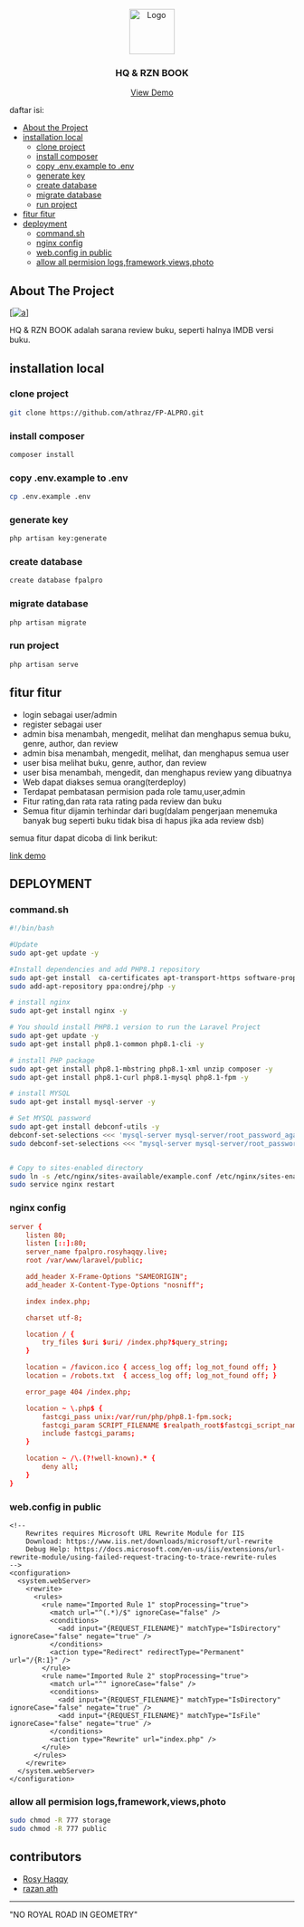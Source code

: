<br />
<div align="center">
  <a href="#">
    <img src="https://user-images.githubusercontent.com/86828535/228288896-1d0395b5-74be-4e1e-9b26-1bfaf2e7d100.png" alt="Logo" width="80" height="80">
  </a>

<h3 align="center">HQ & RZN BOOK</h3>
<a href="https://fpalpro.rosyhaqqy.live/book">View Demo</a>

</div>

daftar isi:
* [About the Project](#about-the-project)
* [installation local](#installation-local)
  * [clone project](#clone-project)
  * [install composer](#install-composer)
  * [copy .env.example to .env](#copy-.env.example-to-.env)
  * [generate key](#generate-key)
  * [create database](#create-database)
  * [migrate database](#migrate-database)
  * [run project](#run-project)
* [fitur fitur](#fitur-fitur)
* [deployment](#deployment)
  * [command.sh](#command.sh)
  * [nginx config](#nginx-config)
  * [web.config in public](#web.config-in-public)
  * [allow all permision logs,framework,views,photo](#allow-all-permision-logs,framework,views,photo)




## About The Project
[[![a](https://user-images.githubusercontent.com/86828535/228285576-a365248f-a6a3-4f6c-8795-2ca60479197d.png)]](https://fpalpro.rosyhaqqy.live)

HQ & RZN BOOK adalah sarana review buku, seperti halnya IMDB versi buku.



## installation local
### clone project
```bash
git clone https://github.com/athraz/FP-ALPRO.git
```
### install composer
```bash
composer install
```
### copy .env.example to .env
```bash
cp .env.example .env
```
### generate key
```bash
php artisan key:generate
```
### create database
```bash
create database fpalpro
```
### migrate database
```bash
php artisan migrate
```
### run project
```bash
php artisan serve
```

## fitur fitur
* login sebagai user/admin
* register sebagai user
* admin bisa menambah, mengedit, melihat dan menghapus semua buku, genre, author, dan review 
* admin bisa menambah, mengedit, melihat, dan menghapus semua user 
* user bisa melihat buku, genre, author, dan review 
* user bisa menambah, mengedit, dan menghapus review yang dibuatnya 
* Web dapat diakses semua orang(terdeploy)
* Terdapat pembatasan permision pada role tamu,user,admin
* Fitur rating,dan rata rata rating pada review dan buku
* Semua fitur dijamin terhindar dari bug(dalam pengerjaan menemuka banyak bug seperti buku tidak bisa di hapus jika ada review dsb)

semua fitur dapat dicoba di link berikut:

[link demo](https://fpalpro.rosyhaqqy.live)


## DEPLOYMENT
### command.sh
```bash
#!/bin/bash

#Update
sudo apt-get update -y

#Install dependencies and add PHP8.1 repository
sudo apt-get install  ca-certificates apt-transport-https software-properties-common -y
sudo add-apt-repository ppa:ondrej/php -y

# install nginx
sudo apt-get install nginx -y

# You should install PHP8.1 version to run the Laravel Project
sudo apt-get update -y
sudo apt-get install php8.1-common php8.1-cli -y

# install PHP package
sudo apt-get install php8.1-mbstring php8.1-xml unzip composer -y
sudo apt-get install php8.1-curl php8.1-mysql php8.1-fpm -y

# install MYSQL
sudo apt-get install mysql-server -y

# Set MYSQL password
sudo apt-get install debconf-utils -y
debconf-set-selections <<< 'mysql-server mysql-server/root_password_again password root'
sudo debconf-set-selections <<< "mysql-server mysql-server/root_password_again password root"


# Copy to sites-enabled directory
sudo ln -s /etc/nginx/sites-available/example.conf /etc/nginx/sites-enabled
sudo service nginx restart

```

### nginx config
```conf
server {
    listen 80;
    listen [::]:80;
    server_name fpalpro.rosyhaqqy.live;
    root /var/www/laravel/public;

    add_header X-Frame-Options "SAMEORIGIN";
    add_header X-Content-Type-Options "nosniff";

    index index.php;

    charset utf-8;

    location / {
        try_files $uri $uri/ /index.php?$query_string;
    }

    location = /favicon.ico { access_log off; log_not_found off; }
    location = /robots.txt  { access_log off; log_not_found off; }

    error_page 404 /index.php;

    location ~ \.php$ {
        fastcgi_pass unix:/var/run/php/php8.1-fpm.sock;
        fastcgi_param SCRIPT_FILENAME $realpath_root$fastcgi_script_name;
        include fastcgi_params;
    }

    location ~ /\.(?!well-known).* {
        deny all;
    }
}
```

### web.config in public
```
<!--
    Rewrites requires Microsoft URL Rewrite Module for IIS
    Download: https://www.iis.net/downloads/microsoft/url-rewrite
    Debug Help: https://docs.microsoft.com/en-us/iis/extensions/url-rewrite-module/using-failed-request-tracing-to-trace-rewrite-rules
-->
<configuration>
  <system.webServer>
    <rewrite>
      <rules>
        <rule name="Imported Rule 1" stopProcessing="true">
          <match url="^(.*)/$" ignoreCase="false" />
          <conditions>
            <add input="{REQUEST_FILENAME}" matchType="IsDirectory" ignoreCase="false" negate="true" />
          </conditions>
          <action type="Redirect" redirectType="Permanent" url="/{R:1}" />
        </rule>
        <rule name="Imported Rule 2" stopProcessing="true">
          <match url="^" ignoreCase="false" />
          <conditions>
            <add input="{REQUEST_FILENAME}" matchType="IsDirectory" ignoreCase="false" negate="true" />
            <add input="{REQUEST_FILENAME}" matchType="IsFile" ignoreCase="false" negate="true" />
          </conditions>
          <action type="Rewrite" url="index.php" />
        </rule>
      </rules>
    </rewrite>
  </system.webServer>
</configuration>
```

### allow all permision logs,framework,views,photo
```bash
sudo chmod -R 777 storage
sudo chmod -R 777 public
```

## contributors
* [Rosy Haqqy](https://github.com/hqlco)
* [razan ath](https://github.com/athraz)

----------------
"NO ROYAL ROAD IN GEOMETRY"
